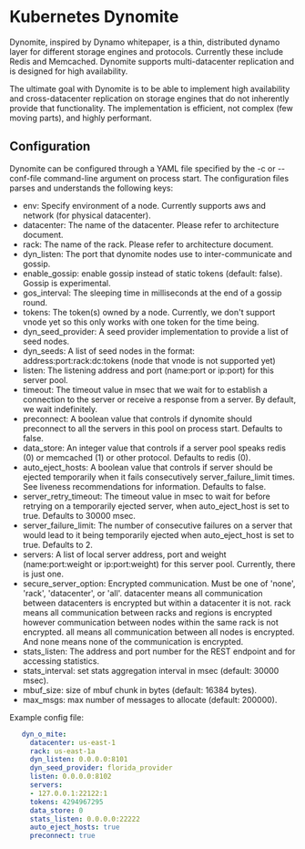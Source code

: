 # Kubernetes Dynomite
Dynomite, inspired by Dynamo whitepaper, is a thin, distributed dynamo layer for 
different storage engines and protocols. Currently these include Redis and Memcached. 
Dynomite supports multi-datacenter replication and is designed for high availability.

The ultimate goal with Dynomite is to be able to implement high availability and 
cross-datacenter replication on storage engines that do not inherently provide 
that functionality. The implementation is efficient, not complex (few moving parts), 
and highly performant.

## Configuration

Dynomite can be configured through a YAML file specified by the -c or --conf-file 
command-line argument on process start. The configuration files parses and understands the following keys:

* env: Specify environment of a node. Currently supports aws and network (for physical datacenter).
* datacenter: The name of the datacenter. Please refer to architecture document.
* rack: The name of the rack. Please refer to architecture document.
* dyn_listen: The port that dynomite nodes use to inter-communicate and gossip.
* enable_gossip: enable gossip instead of static tokens (default: false). Gossip is experimental.
* gos_interval: The sleeping time in milliseconds at the end of a gossip round.
* tokens: The token(s) owned by a node. Currently, we don't support vnode yet so this only works with one token for the time being.
* dyn_seed_provider: A seed provider implementation to provide a list of seed nodes.
* dyn_seeds: A list of seed nodes in the format: address:port:rack:dc:tokens (node that vnode is not supported yet)
* listen: The listening address and port (name:port or ip:port) for this server pool.
* timeout: The timeout value in msec that we wait for to establish a connection to the server or receive a response from a server. By default, we wait indefinitely.
* preconnect: A boolean value that controls if dynomite should preconnect to all the servers in this pool on process start. Defaults to false.
* data_store: An integer value that controls if a server pool speaks redis (0) or memcached (1) or other protocol. Defaults to redis (0).
* auto_eject_hosts: A boolean value that controls if server should be ejected temporarily when it fails consecutively server_failure_limit times. See liveness recommendations for information. Defaults to false.
* server_retry_timeout: The timeout value in msec to wait for before retrying on a temporarily ejected server, when auto_eject_host is set to true. Defaults to 30000 msec.
* server_failure_limit: The number of consecutive failures on a server that would lead to it being temporarily ejected when auto_eject_host is set to true. Defaults to 2.
* servers: A list of local server address, port and weight (name:port:weight or ip:port:weight) for this server pool. Currently, there is just one.
* secure_server_option: Encrypted communication. Must be one of 'none', 'rack', 'datacenter', or 'all'. datacenter means all communication between datacenters is encrypted but within a datacenter it is not. rack means all communication between racks and regions is encrypted however communication between nodes within the same rack is not encrypted. all means all communication between all nodes is encrypted. And none means none of the communication is encrypted.
* stats_listen: The address and port number for the REST endpoint and for accessing statistics.
* stats_interval: set stats aggregation interval in msec (default: 30000 msec).
* mbuf_size: size of mbuf chunk in bytes (default: 16384 bytes).
* max_msgs: max number of messages to allocate (default: 200000).

Example config file:
```yaml
   dyn_o_mite:
     datacenter: us-east-1
     rack: us-east-1a
     dyn_listen: 0.0.0.0:8101
     dyn_seed_provider: florida_provider
     listen: 0.0.0.0:8102
     servers:
     - 127.0.0.1:22122:1
     tokens: 4294967295
     data_store: 0
     stats_listen: 0.0.0.0:22222
     auto_eject_hosts: true
     preconnect: true
```